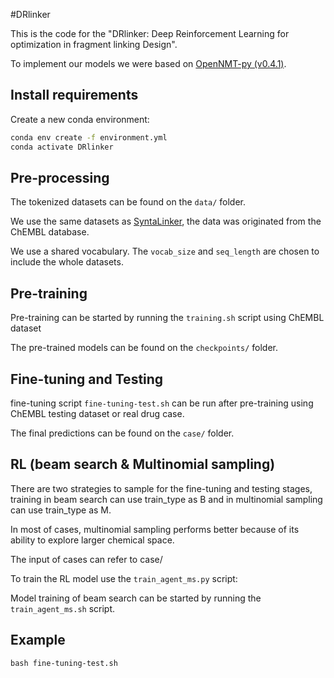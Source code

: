 #DRlinker

This is the code for the "DRlinker: Deep Reinforcement Learning for optimization in fragment linking Design".

To implement our models we were based on [OpenNMT-py (v0.4.1)](http://opennmt.net/OpenNMT-py/).

## Install requirements

Create a new conda environment:

```bash
conda env create -f environment.yml
conda activate DRlinker
```

## Pre-processing 

The tokenized datasets can be found on the `data/` folder. 

We use the same datasets as [SyntaLinker](https://github.com/YuYaoYang2333/SyntaLinker), the data was originated from the ChEMBL database.

We use a shared vocabulary. The `vocab_size` and `seq_length` are chosen to include the whole datasets.


## Pre-training

Pre-training can be started by running the `training.sh` script using ChEMBL dataset

The pre-trained models can be found on the `checkpoints/` folder.


## Fine-tuning and Testing

fine-tuning script `fine-tuning-test.sh` can be run after pre-training using ChEMBL testing dataset or real drug case.

The final predictions can be found on the `case/` folder.


## RL (beam search & Multinomial sampling)

There are two strategies to sample for the fine-tuning and testing stages, training in beam search can use train_type as B and in multinomial sampling can use train_type as M.

In most of cases, multinomial sampling performs better because of its ability to explore larger chemical space.

The input of cases can refer to case/

To train the RL model use the `train_agent_ms.py` script:

Model training of beam search can be started by running the `train_agent_ms.sh` script.


## Example

`bash fine-tuning-test.sh`





